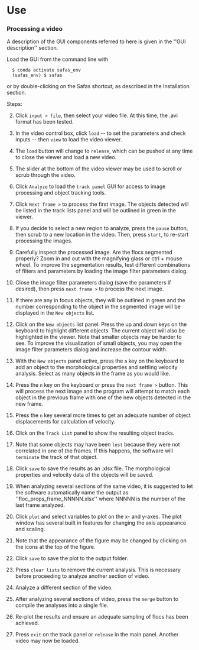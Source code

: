 # Use

### Processing a video
A description of the GUI components referred to here is given in the ''GUI description'' section.

Load the GUI from the command line with

``` shell
  $ conda activate safas_env
  (safas_env) $ safas
```
   or by double-clicking on the Safas shortcut, as described in the Installation section.

Steps:

2. Click ``input > file``, then select your video file. At this time, the .avi format has been tested.
3. In the video control box, click ``load`` -- to set the parameters and check inputs -- then ``view`` to load the video viewer.
4. The ``load`` button will change to ``release``, which can be pushed at any time to close the viewer and load a new video.  
5. The slider at the bottom of the video viewer may be used to scroll or scrub through the video.
6. Click ``Analyze`` to load the ``track panel`` GUI for access to image processing and object tracking tools.
7. Click ``Next frame >`` to process the first image. The objects detected will be listed in the track lists panel and will be outlined in green in the viewer.
8. If you decide to select a new region to analyze, press the ``pause`` button, then scrub to a new location in the video. Then, press ``start``, to re-start processing the images.
9. Carefully inspect the processed image. Are the flocs segmented properly? Zoom in and out with the magnifying glass or ctrl + mouse wheel. To improve the segmentation results, test different combinations of filters and parameters by loading the image filter parameters dialog.
10. Close the image filter parameters dialog (save the parameters if desired), then press ``next frame >`` to process the next image.
11. If there are any in focus objects, they will be outlined in green and the number corresponding to the object in the segmented image will be displayed in the ``New objects`` list.
12. Click on the ``New objects`` list panel. Press the up and down keys on the keyboard to highlight different objects. The current object will also be highlighted in the viewer. Note that smaller objects may be harder to see. To improve the visualization of small objects, you may open the image filter parameters dialog and increase the contour width.

13. With the ``New objects`` panel active, press the ``a`` key on the keyboard to add an object to the morphological properties and settling velocity analysis. Select as many objects in the frame as you would like.
14. Press the ``n`` key on the keyboard or press the ``next frame >`` button. This will process the next image and the program will attempt to match each object in the previous frame with one of the new objects detected in the new frame.
15. Press the ``n`` key several more times to get an adequate number of object displacements for calculation of velocity.
16. Click on the ``Track List`` panel to show the resulting object tracks.
17. Note that some objects may have been ``lost`` because they were not correlated in one of the frames. If this happens, the software will ``terminate`` the track of that object.
18. Click ``save`` to save the results as an .xlsx file. The morphological properties and velocity data of the objects will be saved.
19. When analyzing several sections of the same video, it is suggested to let the software automatically name the output as ''floc$\_$props$\_$frame$\_$NNNNN.xlsx'' where NNNNN is the number of the last frame analyzed.
20. Click ``plot`` and select variables to plot on the x- and y-axes. The plot window has several built in features for changing the axis appearance and scaling.
21. Note that the appearance of the figure may be changed by clicking on the icons at the top of the figure.
22. Click ``save`` to save the plot to the output folder.
23. Press ``clear lists`` to remove the current analysis. This is necessary before proceeding to analyze another section of video.
24. Analyze a different section of the video.
25. After analyzing several sections of video, press the ``merge`` button to compile the analyses into a single file.
26. Re-plot the results and ensure an adequate sampling of flocs has been achieved.
27. Press ``exit`` on the track panel or ``release`` in the main panel. Another video may now be loaded.
